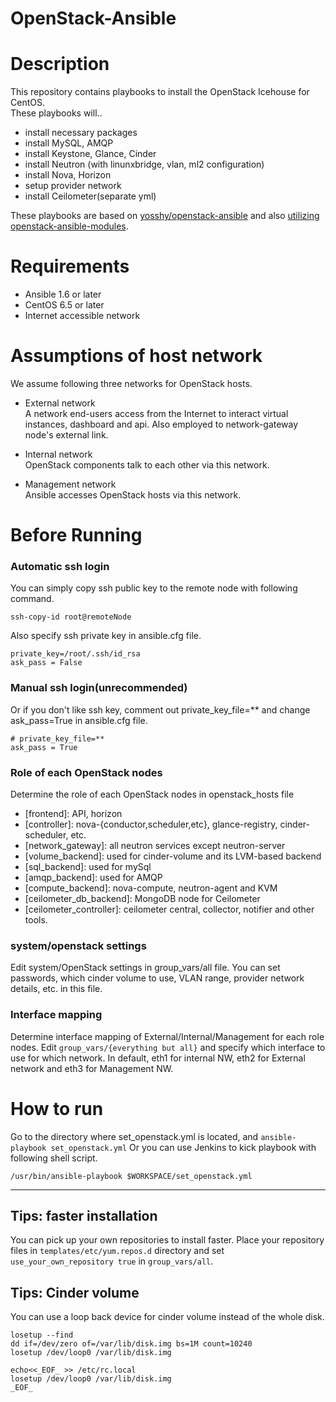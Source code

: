 OpenStack-Ansible
=================

# Description
This repository contains playbooks to install the OpenStack Icehouse for CentOS.  
These playbooks will..
* install necessary  packages
* install MySQL, AMQP
* install Keystone, Glance, Cinder
* install Neutron (with linunxbridge, vlan, ml2 configuration)
* install Nova, Horizon
* setup provider network
* install Ceilometer(separate yml)

These playbooks are based on [yosshy/openstack-ansible](https://github.com/yosshy/openstack-ansible) and also [utilizing openstack-ansible-modules](https://github.com/openstack-ansible/openstack-ansible-modules).


# Requirements
* Ansible 1.6 or later
* CentOS 6.5 or later
* Internet accessible network

# Assumptions of host network
We assume following three networks for OpenStack hosts.
* External network  
A network end-users access from the Internet to interact virtual instances, dashboard and api.
Also employed to network-gateway node's external link.

* Internal network  
OpenStack components talk to each other via this network.
   
* Management network  
Ansible accesses OpenStack hosts via this network.

# Before Running
### Automatic ssh login
You can simply copy ssh public key to the remote node with following command.  

    ssh-copy-id root@remoteNode

Also specify ssh private key in ansible.cfg file.  

    private_key=/root/.ssh/id_rsa 
    ask_pass = False  


### Manual ssh login(unrecommended)
Or if you don't like ssh key, comment out private_key_file=** and change ask_pass=True in ansible.cfg file.  

    # private_key_file=**
    ask_pass = True
	
### Role of each OpenStack nodes
Determine the role of each OpenStack nodes in openstack_hosts file  
 * [frontend]: API, horizon
 * [controller]: nova-{conductor,scheduler,etc}, glance-registry, cinder-scheduler, etc.
 * [network_gateway]: all neutron services except neutron-server
 * [volume_backend]: used for cinder-volume and its LVM-based backend
 * [sql_backend]: used for mySql
 * [amqp_backend]: used for AMQP
 * [compute_backend]: nova-compute, neutron-agent and KVM
 * [ceilometer_db_backend]: MongoDB node for Ceilometer
 * [ceilometer_controller]: ceilometer central, collector, notifier and other tools.

### system/openstack settings
Edit system/OpenStack settings in group_vars/all file.
You can set passwords, which cinder volume to use, VLAN range, provider network details, etc. in this file.

### Interface mapping
Determine interface mapping of External/Internal/Management for each role nodes.
Edit `group_vars/{everything but all}` and specify which interface to use for which network.
In default, eth1 for internal NW, eth2 for External network and eth3 for Management NW.


# How to run
Go to the directory where set_openstack.yml is located, and `ansible-playbook set_openstack.yml`
Or you can use Jenkins to kick playbook with following shell script.

    /usr/bin/ansible-playbook $WORKSPACE/set_openstack.yml

***
## Tips: faster installation
You can pick up your own repositories to install faster.
Place your repository files in `templates/etc/yum.repos.d` directory and set `use_your_own_repository true` in `group_vars/all`.

## Tips: Cinder volume
You can use a loop back device for cinder volume instead of the whole disk.

    losetup --find
    dd if=/dev/zero of=/var/lib/disk.img bs=1M count=10240
    losetup /dev/loop0 /var/lib/disk.img
    
    echo<<_EOF_ >> /etc/rc.local
    losetup /dev/loop0 /var/lib/disk.img
    _EOF_

